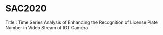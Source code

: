 # SAC2020
Title : Time Series Analysis of Enhancing the Recognition of License Plate Number in Video Stream of IOT Camera
